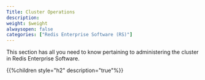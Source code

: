 ```yaml
---
Title: Cluster Operations
description: 
weight: $weight
alwaysopen: false
categories: ["Redis Enterprise Software (RS)"]
---
```

This section has all you need to know pertaining to administering the
cluster in Redis Enterprise Software.

{{%children style="h2" description="true"%}}
